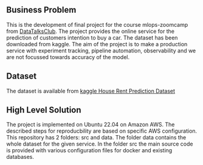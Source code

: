 ## Business Problem
This is the development of final project for the course mlops-zoomcamp from [DataTalksClub](https://github.com/DataTalksClub/mlops-zoomcamp/tree/main/07-project).
The project provides the online service for the prediction of customers intention to buy a car. The dataset has been downloaded from kaggle. 
The aim of the project is to make a production service with experiment tracking, pipeline automation, observability and we are not focussed towards accuracy of the model.
## Dataset
The dataset is available from [kaggle House Rent Prediction Dataset
](https://www.kaggle.com/datasets/iamsouravbanerjee/house-rent-prediction-dataset)

## High Level Solution
The project is implemented on Ubuntu 22.04 on Amazon AWS. The described steps for reproducbility are based on specific AWS configuration. This repository has 2 folders: src and data. The folder data contains the whole dataset for the given service. In the folder src the main source code is provided with various configuration files for docker and existing databases.

